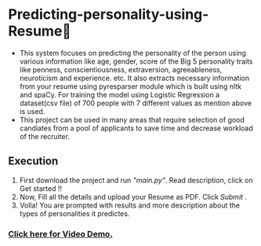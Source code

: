# Predicting-personality-using-Resume📑
* This system focuses on predicting the personality of the person using various information like age, gender, score of the Big 5 personality traits like penness, conscientiousness, extraversion, agreeableness, neuroticism and experience. etc. It also extracts necessary information from your resume using pyresparser module which is built using nltk and spaCy. For training the model using Logistic Regression a dataset(csv file) of 700 people with 7 different values as mention above is used.
* This project can be used in many areas that require selection of good candiates from a pool of applicants to save time and decrease workload of the recruiter. 
## Execution
1. First download the project and run _"main.py"_. Read description, click on Get started !!
2. Now, Fill all the details and upload your Resume as PDF. Click _Submit_ .
3. Volla! You are prompted with results and more description about the types of personalities it predictes. </br>

### [Click here for Video Demo.](url)
